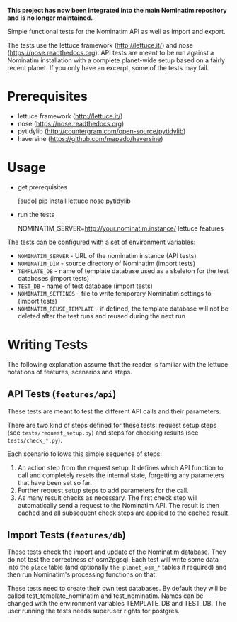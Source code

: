 **This project has now been integrated into the main Nominatim
repository and is no longer maintained.**

Simple functional tests for the Nominatim API as well as import 
and export.

The tests use the lettuce framework (http://lettuce.it/) and
nose (https://nose.readthedocs.org). API tests are meant to be run
against a Nominatim installation with a complete planet-wide
setup based on a fairly recent planet. If you only have an
excerpt, some of the tests may fail.

Prerequisites
=============

 * lettuce framework (http://lettuce.it/)
 * nose (https://nose.readthedocs.org)
 * pytidylib (http://countergram.com/open-source/pytidylib)
 * haversine (https://github.com/mapado/haversine)

Usage
=====

 * get prerequisites

     [sudo] pip install lettuce nose pytidylib

 * run the tests

     NOMINATIM_SERVER=http://your.nominatim.instance/ lettuce features

The tests can be configured with a set of environment variables:

 * `NOMINATIM_SERVER` - URL of the nominatim instance (API tests)
 * `NOMINATIM_DIR` - source directory of Nominatim (import tests)
 * `TEMPLATE_DB` - name of template database used as a skeleton for
                   the test databases (import tests)
 * `TEST_DB` - name of test database (import tests)
 * `NOMINATIM_SETTINGS` - file to write temporary Nominatim settings to (import tests)
 * `NOMINATIM_REUSE_TEMPLATE` - if defined, the template database will not be deleted
                                after the test runs and reused during the next run

Writing Tests
=============

The following explanation assume that the reader is familiar with the lettuce
notations of features, scenarios and steps.


API Tests (`features/api`)
--------------------------

These tests are meant to test the different API calls and their parameters.

There are two kind of steps defined for these tests: 
request setup steps (see `tests/request_setup.py`) 
and steps for checking results (see `tests/check_*.py`).

Each scenario follows this simple sequence of steps:

  1. An action step from the request setup. It defines which API function
     to call and completely resets the internal state, forgetting any parameters
     that have been set so far.
  2. Further request setup steps to add parameters for the call.
  3. As many result checks as necessary. The first check step will
     automatically send a request to the Nominatim API. The result is then
     cached and all subsequent check steps are applied to the cached result.

Import Tests (`features/db`)
---------------------------------------------------

These tests check the import and update of the Nominatim database. They do not
test the correctness of osm2pgsql. Each test will write some data into the `place`
table (and optionally `the planet_osm_*` tables if required) and then run
Nominatim's processing functions on that.

These tests need to create their own test databases. By default they will be called
test_template_nominatim and test_nominatim. Names can be changed with the environment
variables TEMPLATE_DB and TEST_DB. The user running the tests needs superuser rights
for postgres.
